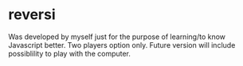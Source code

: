 # reversi

Was developed by myself just for the purpose of learning/to know Javascript better.
Two players option only. Future version will include possiblility to play with the computer.
